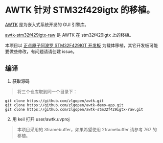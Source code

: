 # AWTK 针对 STM32f429igtx 的移植。

[AWTK](https://github.com/zlgopen/awtk) 是为嵌入式系统开发的 GUI 引擎库。

[awtk-stm32f429igtx-raw](https://github.com/zlgopen/awtk-stm32f429igtx-raw) 是 AWTK 在 stm32f429igtx 上的移植。

本项目以 [正点原子阿波罗 STM32F429IGT 开发板](https://item.taobao.com/item.htm?spm=a1z10.1-c-s.w11877762-18401048725.10.145a2276IsywTF&id=534585837612) 为载体移植，其它开发板可能要做些修改，有问题请请创建 issue。

## 编译

1. 获取源码

> 将三个仓库取到同一个目录下：
```
git clone https://github.com/zlgopen/awtk.git
git clone https://github.com/zlgopen/awtk-demo-app.git
git clone https://github.com/zlgopen/awtk-stm32f429igtx-raw.git
```

2. 用 keil 打开 user/awtk.uvproj

> 本项目采用的 3framebuffer，如果希望使用 2framebuffer 请参考 767 的移植。
